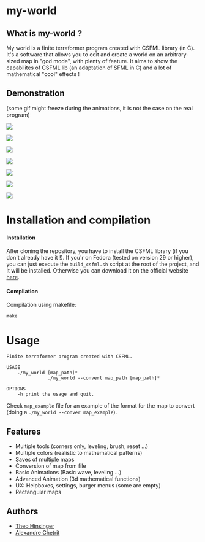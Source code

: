 # my-world

## What is my-world ?

My world is a finite terraformer program created with CSFML library (in C). It's a software that allows you to edit and create a world on an arbitrary-sized map in "god mode", with plenty of feature. It aims to show the capabilites of CSFML lib (an adaptation of SFML in C) and a lot of mathematical "cool" effects !

## Demonstration
(some gif might freeze during the animations, it is not the case on the real program)

![](https://github.com/chetrit/my-world/blob/master/ressources/highlight/basic-editing.gif)


![](https://github.com/chetrit/my-world/blob/master/ressources/highlight/tools.gif)


![](https://github.com/chetrit/my-world/blob/master/ressources/highlight/menu.gif)


![](https://github.com/chetrit/my-world/blob/master/ressources/highlight/colors.gif)


![](https://github.com/chetrit/my-world/blob/master/ressources/highlight/rectangular_map.png)


![](https://github.com/chetrit/my-world/blob/master/ressources/highlight/3dshape.png)


![](https://github.com/chetrit/my-world/blob/master/ressources/highlight/animations.gif)

# Installation and compilation
#### Installation
After cloning the repository, you have to install the CSFML library (if you don't already have it !).
If you'r on Fedora (tested on version 29 or higher), you can just execute the ``build_csfml.sh`` script at the root of the project, and It will be installed. Otherwise you can download it on the official website [here](https://www.sfml-dev.org/download/csfml/index-fr.php).

#### Compilation
Compilation using makefile:
```
make
```

# Usage
```
Finite terraformer program created with CSFML.

USAGE
    ./my_world [map_path]*
               ./my_world --convert map_path [map_path]*

OPTIONS
    -h print the usage and quit.
```

Check ``map_example`` file for an example of the format for the map to convert (doing a ``./my_world --conver map_example``).

## Features
- Multiple tools (corners only, leveling, brush, reset ...)
- Multiple colors (realistic to mathematical patterns)
- Saves of multiple maps
- Conversion of map from file
- Basic Animations (Basic wave, leveling ...)
- Advanced Animation (3d mathematical functions)
- UX: Helpboxes, settings, burger menus (some are empty)
- Rectangular maps

## Authors
  - [Theo Hinsinger](https://github.com/TheoHertz)
  - [Alexandre Chetrit](https://github.com/chetrit)
  